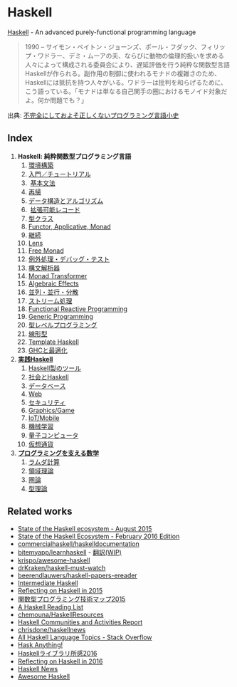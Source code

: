 # Haskell
[Haskell](https://www.haskell.org/) - An advanced purely-functional programming language

> 1990 – サイモン・ペイトン・ジョーンズ、ポール・フダック、フィリップ・ワドラー、デミ・ムーアの夫、ならびに動物の倫理的扱いを求める人々によって構成される委員会により、遅延評価を行う純粋な関数型言語Haskellが作られる。副作用の制御に使われるモナドの複雑さのため、Haskellには抵抗を持つ人々がいる。ワドラーは批判を和らげるために、こう語っている。「モナドは単なる自己関手の圏におけるモノイド対象だよ。何か問題でも？」

出典: [不完全にしておよそ正しくないプログラミング言語小史](http://www.aoky.net/articles/james_iry/brief-incomplete-and-mostly-wrong.htm)

## Index
1. **Haskell: 純粋関数型プログラミング言語**
    1.  [環境構築](docs/environment.md)
    2.  [入門／チュートリアル](docs/tutorial.md)
    3.  [基本文法](docs/basic.md)
    4.  [再帰](docs/recursion.md)
    5.  [データ構造とアルゴリズム](docs/data-structures-and-algorithms.md)
    6.  [拡張可能レコード](docs/extensible-record.md)
    7.  [型クラス](docs/type-class-and-abstraction.md)
    8.  [Functor, Applicative, Monad](docs/functor-applicative-monad.md)
    9.  [継続](docs/continuation.md)
    10. [Lens](docs/lens.md)
    11. [Free Monad](docs/free-monad.md)
    12. [例外処理・デバッグ・テスト](docs/test-and-debug.md)
    13. [構文解析器](docs/parser.md)
    14. [Monad Transformer](docs/monad-transformers.md)
    15. [Algebraic Effects](docs/algebraic-effects.md)
    16. [並列・並行・分散](docs/parallel-and-concurrent-programming.md)
    17. [ストリーム処理](docs/streaming-data-processing.md)
    18. [Functional Reactive Programming](docs/functional-reactive-programming.md)
    19. [Generic Programming](docs/generic-programming.md)
    20. [型レベルプログラミング](docs/type-level-programming.md)
    21. [線形型](docs/linear-type.md)
    22. [Template Haskell](docs/template-haskell.md)
    23. [GHCと最適化](docs/ghc.md)
2. [**実践Haskell**](docs/practical-haskell.md)
    1.  [Haskell製のツール](docs/haskell-made-tools.md)
    2.  [社会とHaskell](docs/society-and-haskell.md)
    3.  [データベース](docs/database.md)
    4.  [Web](docs/web.md)
    5.  [セキュリティ](docs/security.md)
    6.  [Graphics/Game](docs/graphics.md)
    7.  [IoT/Mobile](docs/mobile.md)
    8.  [機械学習](docs/machine-learning.md)
    9.  [量子コンピュータ](docs/quantum-computing.md)
    10. [仮想通貨](docs/cryptocurrency.md)
3. [**プログラミングを支える数学**](docs/math.md)
    1. [ラムダ計算](docs/lambda-calculus.md)
    2. [領域理論](docs/domain-theory.md)
    3. [圏論](docs/category-theory.md)
    4. [型理論](docs/type-theory.md)

## Related works
* [State of the Haskell ecosystem - August 2015](http://www.haskellforall.com/2015/08/state-of-haskell-ecosystem-august-2015.html)
* [State of the Haskell Ecosystem - February 2016 Edition](http://www.haskellforall.com/2016/02/state-of-haskell-ecosystem-february.html)
* [commercialhaskell/haskelldocumentation](https://github.com/commercialhaskell/haskelldocumentation)
* [bitemyapp/learnhaskell](https://github.com/bitemyapp/learnhaskell) - [翻訳(WIP)](https://github.com/fujimura/learnhaskell/tree/japanese)
* [krispo/awesome-haskell](https://github.com/krispo/awesome-haskell)
* [drKraken/haskell-must-watch](https://github.com/drKraken/haskell-must-watch)
* [beerendlauwers/haskell-papers-ereader](https://github.com/beerendlauwers/haskell-papers-ereader)
* [Intermediate Haskell](https://www.fpcomplete.com/user/commercial/outline/intermediate-haskell)
* [Reflecting on Haskell in 2015](http://www.stephendiehl.com/posts/haskell_2016.html)
* [関数型プログラミング技術マップ2015](http://modegramming.blogspot.jp/2015/09/2015.html)
* [A Haskell Reading List](http://www.stephendiehl.com/posts/essential_haskell.html)
* [chemouna/HaskellResources](https://github.com/chemouna/HaskellResources)
* [Haskell Communities and Activities Report](https://wiki.haskell.org/Haskell_Communities_and_Activities_Report)
* [chrisdone/haskellnews](https://github.com/chrisdone/haskellnews)
* [All Haskell Language Topics - Stack Overflow](http://stackoverflow.com/documentation/haskell/topics)
* [Hask Anything!](http://haskanything.com/)
* [Haskellライブラリ所感2016](http://syocy.hatenablog.com/entry/haskell-library-2016)
* [Reflecting on Haskell in 2016](http://www.stephendiehl.com/posts/haskell_2017.html)
* [Haskell News](http://haskellnews.org/)
* [Awesome Haskell](https://haskell.libhunt.com/)

